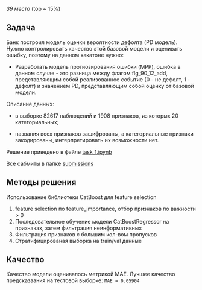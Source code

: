 *39 место* (top ~ 15%)

## Задача

Банк построил модель оценки вероятности дефолта (PD модель).
Нужно контролировать качество этой базовой модели и оценивать ошибку,
поэтому на данном хакатоне нужно:

* Разработать модель прогнозирования ошибки (MPP),
ошибка в данном случае - это разница между флагом flg_90_12_add,
представляющим собой реализованное событие (0 - не дефолт, 1 - дефолт) и
значением PD, представляющим собой оценку от базовой модели.

Описание данных:

* в выборке 82617 наблюдений и 1908 признаков,
из которых 20 категориальных;

* названия всех признаков зашифрованы,
а категориальные признаки закодированы, интерпретировать их возможности нет.

Решение приведено в файле [task_1.ipynb](task_1.ipynb)

Все сабмиты в папке [submissions](submissions)

## Методы решения 

Использование библиотеки CatBoost для feature selection

1) feature selection по feature_importance, отбор признаков
по важности > 0
2) Последовательное обучение модели CatBoostRegressor на признаках, 
затем фильтрация неинформативных 
3) Фильтрация признаков с большим кол-вом пропусков
4) Стратифицированая выборка на train/val данные


## Качество

Качество модели оценивалось метрикой MAE.
Лучшее качество предсказаания на тестовой выборке: ```MAE = 0.05904```